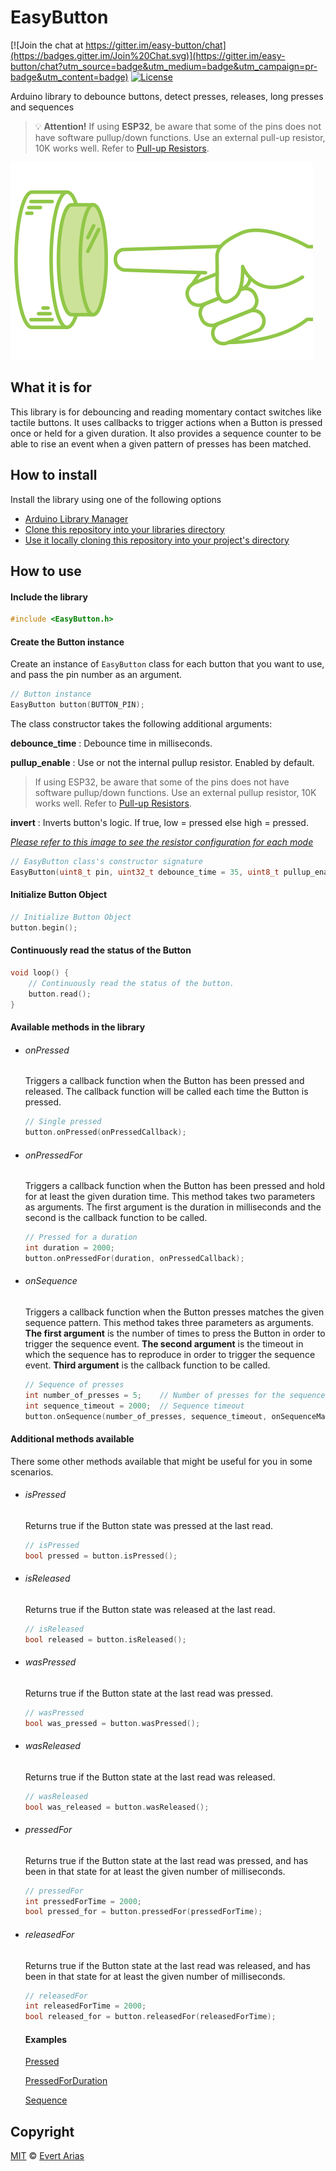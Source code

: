 # EasyButton

[![Join the chat at https://gitter.im/easy-button/chat](https://badges.gitter.im/Join%20Chat.svg)](https://gitter.im/easy-button/chat?utm_source=badge&utm_medium=badge&utm_campaign=pr-badge&utm_content=badge)
[![License](https://img.shields.io/badge/license-MIT%20License-blue.svg)](http://doge.mit-license.org)

Arduino library to debounce buttons, detect presses, releases, long presses and sequences

> :bulb: **Attention!** If using **ESP32**, be aware that some of the pins does not have software pullup/down functions. Use an external pull-up resistor, 10K works well. Refer to [Pull-up Resistors](https://learn.sparkfun.com/tutorials/pull-up-resistors).

![](button.gif)

## What it is for

This library is for debouncing and reading momentary contact switches like tactile buttons. It uses callbacks to trigger actions when a Button is pressed once or held for a given duration. It also provides a sequence counter to be able to rise an event when a given pattern of presses has been matched.

## How to install

Install the library using one of the following options

- [Arduino Library Manager](https://www.arduino.cc/en/Guide/Libraries)
- [Clone this repository into your libraries directory](https://help.github.com/articles/cloning-a-repository/)
- [Use it locally cloning this repository into your project's directory](https://help.github.com/articles/cloning-a-repository/)

## How to use

#### Include the library

``` c++
#include <EasyButton.h>
```

#### Create the Button instance

Create an instance of `EasyButton` class for each button that you want to use, and pass the pin number as an argument. 

```c++
// Button instance
EasyButton button(BUTTON_PIN);
```

The class constructor takes the following additional arguments:

**debounce_time** : Debounce time in milliseconds.

**pullup_enable** : Use or not the internal pullup resistor. Enabled by default.

> If using ESP32, be aware that some of the pins does not have software pullup/down functions. Use an external pullup resistor, 10K works well. Refer to [Pull-up Resistors](https://learn.sparkfun.com/tutorials/pull-up-resistors).

**invert** : Inverts button's logic. If true, low = pressed else high = pressed. 

[*Please refer to this image to see the resistor configuration for each mode*](resistor_config.jpg)

```c++
// EasyButton class's constructor signature
EasyButton(uint8_t pin, uint32_t debounce_time = 35, uint8_t pullup_enable = true, uint8_t invert = true)
```

#### Initialize Button Object

```c++
// Initialize Button Object
button.begin();
```

#### Continuously read the status of the Button

```c++
void loop() {
    // Continuously read the status of the button. 
    button.read();
}
```

#### Available methods in the library

- ###### onPressed

  Triggers a callback function when the Button has been pressed and released. The callback function will be called each time the Button is pressed.

  ```c++
  // Single pressed
  button.onPressed(onPressedCallback);
  ```

- ###### onPressedFor

  Triggers a callback function when the Button has been pressed and hold for at least the given duration time. This method takes two parameters as arguments. The first argument is the duration in milliseconds and the second is the callback function to be called.

  ```c++
  // Pressed for a duration
  int duration = 2000;
  button.onPressedFor(duration, onPressedCallback);
  ```

- ###### onSequence

  Triggers a callback function when the Button presses matches the given sequence pattern. This method takes three parameters as arguments. **The first argument** is the number of times to press the Button in order to trigger the sequence event. **The second argument** is the timeout in which the sequence has to reproduce in order to trigger the sequence event. **Third argument** is the callback function to be called.

  ```c++
  // Sequence of presses
  int number_of_presses = 5;	// Number of presses for the sequence
  int sequence_timeout = 2000;	// Sequence timeout
  button.onSequence(number_of_presses, sequence_timeout, onSequenceMatchedCallback);
  ```

#### Additional methods available

There some other methods available that might be useful for you in some scenarios. 

- ###### isPressed

  Returns true if the Button state was pressed at the last read.

  ```c++
  // isPressed
  bool pressed = button.isPressed();
  ```

- ###### isReleased

  Returns true if the Button state was released at the last read.

  ```c++
  // isReleased
  bool released = button.isReleased();
  ```

- ###### wasPressed

   Returns true if the Button state at the last read was pressed.

  ```c++
  // wasPressed
  bool was_pressed = button.wasPressed();
  ```

- ###### wasReleased

  Returns true if the Button state at the last read was released.

  ```c++
  // wasReleased
  bool was_released = button.wasReleased();
  ```

- ###### pressedFor

  Returns true if the Button state at the last read was pressed, and has been in that state for at least the given number of milliseconds.

  ```c++
  // pressedFor
  int pressedForTime = 2000;
  bool pressed_for = button.pressedFor(pressedForTime);
  ```

- ###### releasedFor

  Returns true if the Button state at the last read was released, and has been in that state for at least the given number of milliseconds.

  ```c++
  // releasedFor
  int releasedForTime = 2000;
  bool released_for = button.releasedFor(releasedForTime);
  ```

  #### Examples

  [Pressed](https://github.com/evert-arias/EasyButton/blob/master/examples/Pressed/Pressed.ino)

  [PressedForDuration](https://github.com/evert-arias/EasyButton/blob/master/examples/PressedForDuration/PressedForDuration.ino)

  [Sequence](https://github.com/evert-arias/EasyButton/blob/master/examples/Sequence/Sequence.ino)

## Copyright

[MIT](../LICENSE.md) © [Evert Arias](https://evert-arias.github.io/)
